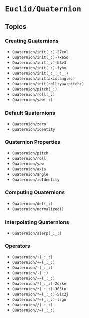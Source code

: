 # ``Euclid/Quaternion``

## Topics

### Creating Quaternions

- ``Quaternion/init(_:)-27eol``
- ``Quaternion/init(_:)-7xa5o``
- ``Quaternion/init(_:)-b3v3``
- ``Quaternion/init(_:)-fyhx``
- ``Quaternion/init(_:_:_:_:)``
- ``Quaternion/init(axis:angle:)``
- ``Quaternion/init(roll:yaw:pitch:)``
- ``Quaternion/pitch(_:)``
- ``Quaternion/roll(_:)``
- ``Quaternion/yaw(_:)``

### Default Quaternions

- ``Quaternion/zero``
- ``Quaternion/identity``

### Quaternion Properties

- ``Quaternion/pitch``
- ``Quaternion/roll``
- ``Quaternion/yaw``
- ``Quaternion/axis``
- ``Quaternion/angle``
- ``Quaternion/isIdentity``

### Computing Quaternions

- ``Quaternion/dot(_:)``
- ``Quaternion/normalized()``

### Interpolating Quaternions

- ``Quaternion/slerp(_:_:)``

### Operators

- ``Quaternion/+(_:_:)``
- ``Quaternion/+=(_:_:)``
- ``Quaternion/-(_:_:)``
- ``Quaternion/-(_:)``
- ``Quaternion/-=(_:_:)``
- ``Quaternion/*(_:_:)-2drke``
- ``Quaternion/*(_:_:)-305tn``
- ``Quaternion/*=(_:_:)-5ic2j``
- ``Quaternion/*=(_:_:)-lsgo``
- ``Quaternion//(_:_:)``
- ``Quaternion//=(_:_:)``

